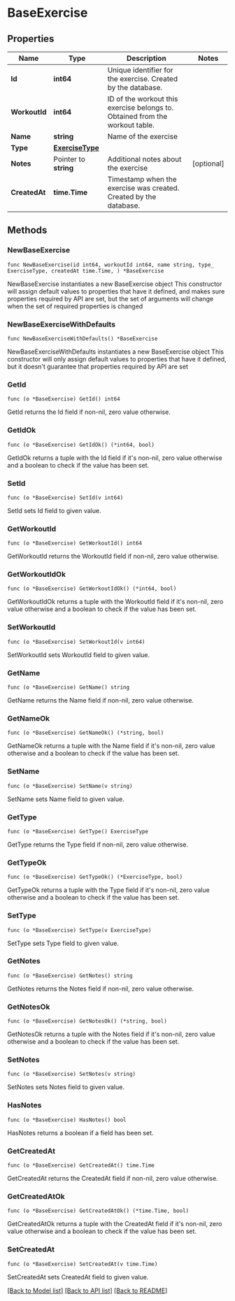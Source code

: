 # BaseExercise

## Properties

Name | Type | Description | Notes
------------ | ------------- | ------------- | -------------
**Id** | **int64** | Unique identifier for the exercise. Created by the database. | 
**WorkoutId** | **int64** | ID of the workout this exercise belongs to. Obtained from the workout table. | 
**Name** | **string** | Name of the exercise | 
**Type** | [**ExerciseType**](ExerciseType.md) |  | 
**Notes** | Pointer to **string** | Additional notes about the exercise | [optional] 
**CreatedAt** | **time.Time** | Timestamp when the exercise was created. Created by the database. | 

## Methods

### NewBaseExercise

`func NewBaseExercise(id int64, workoutId int64, name string, type_ ExerciseType, createdAt time.Time, ) *BaseExercise`

NewBaseExercise instantiates a new BaseExercise object
This constructor will assign default values to properties that have it defined,
and makes sure properties required by API are set, but the set of arguments
will change when the set of required properties is changed

### NewBaseExerciseWithDefaults

`func NewBaseExerciseWithDefaults() *BaseExercise`

NewBaseExerciseWithDefaults instantiates a new BaseExercise object
This constructor will only assign default values to properties that have it defined,
but it doesn't guarantee that properties required by API are set

### GetId

`func (o *BaseExercise) GetId() int64`

GetId returns the Id field if non-nil, zero value otherwise.

### GetIdOk

`func (o *BaseExercise) GetIdOk() (*int64, bool)`

GetIdOk returns a tuple with the Id field if it's non-nil, zero value otherwise
and a boolean to check if the value has been set.

### SetId

`func (o *BaseExercise) SetId(v int64)`

SetId sets Id field to given value.


### GetWorkoutId

`func (o *BaseExercise) GetWorkoutId() int64`

GetWorkoutId returns the WorkoutId field if non-nil, zero value otherwise.

### GetWorkoutIdOk

`func (o *BaseExercise) GetWorkoutIdOk() (*int64, bool)`

GetWorkoutIdOk returns a tuple with the WorkoutId field if it's non-nil, zero value otherwise
and a boolean to check if the value has been set.

### SetWorkoutId

`func (o *BaseExercise) SetWorkoutId(v int64)`

SetWorkoutId sets WorkoutId field to given value.


### GetName

`func (o *BaseExercise) GetName() string`

GetName returns the Name field if non-nil, zero value otherwise.

### GetNameOk

`func (o *BaseExercise) GetNameOk() (*string, bool)`

GetNameOk returns a tuple with the Name field if it's non-nil, zero value otherwise
and a boolean to check if the value has been set.

### SetName

`func (o *BaseExercise) SetName(v string)`

SetName sets Name field to given value.


### GetType

`func (o *BaseExercise) GetType() ExerciseType`

GetType returns the Type field if non-nil, zero value otherwise.

### GetTypeOk

`func (o *BaseExercise) GetTypeOk() (*ExerciseType, bool)`

GetTypeOk returns a tuple with the Type field if it's non-nil, zero value otherwise
and a boolean to check if the value has been set.

### SetType

`func (o *BaseExercise) SetType(v ExerciseType)`

SetType sets Type field to given value.


### GetNotes

`func (o *BaseExercise) GetNotes() string`

GetNotes returns the Notes field if non-nil, zero value otherwise.

### GetNotesOk

`func (o *BaseExercise) GetNotesOk() (*string, bool)`

GetNotesOk returns a tuple with the Notes field if it's non-nil, zero value otherwise
and a boolean to check if the value has been set.

### SetNotes

`func (o *BaseExercise) SetNotes(v string)`

SetNotes sets Notes field to given value.

### HasNotes

`func (o *BaseExercise) HasNotes() bool`

HasNotes returns a boolean if a field has been set.

### GetCreatedAt

`func (o *BaseExercise) GetCreatedAt() time.Time`

GetCreatedAt returns the CreatedAt field if non-nil, zero value otherwise.

### GetCreatedAtOk

`func (o *BaseExercise) GetCreatedAtOk() (*time.Time, bool)`

GetCreatedAtOk returns a tuple with the CreatedAt field if it's non-nil, zero value otherwise
and a boolean to check if the value has been set.

### SetCreatedAt

`func (o *BaseExercise) SetCreatedAt(v time.Time)`

SetCreatedAt sets CreatedAt field to given value.



[[Back to Model list]](../README.md#documentation-for-models) [[Back to API list]](../README.md#documentation-for-api-endpoints) [[Back to README]](../README.md)


